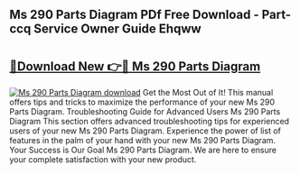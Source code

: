 ## Ms 290 Parts Diagram PDf Free Download - Part-ccq Service Owner Guide Ehqww

# <h2><a href="http://dfj9xdz.blite.top/?on=Ms+290+Parts+Diagram">🔗Download New 👉🔴 Ms 290 Parts Diagram</a></h2>

[![Ms 290 Parts Diagram download](https://i.imgur.com/lujVjoI.png)](http://dfj9xdz.blite.top/?on=Ms+290+Parts+Diagram)
Get the Most Out of It! This manual offers tips and tricks to maximize the performance of your new Ms 290 Parts Diagram. Troubleshooting Guide for Advanced Users Ms 290 Parts Diagram This section offers advanced troubleshooting tips for experienced users of your new Ms 290 Parts Diagram. Experience the power of list of features in the palm of your hand with your new Ms 290 Parts Diagram. Your Success is Our Goal Ms 290 Parts Diagram. We are here to ensure your complete satisfaction with your new product.
